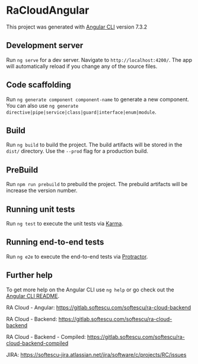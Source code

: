 # RaCloudAngular

This project was generated with [Angular CLI](https://github.com/angular/angular-cli) version 7.3.2

## Development server

Run `ng serve` for a dev server. Navigate to `http://localhost:4200/`. The app will automatically reload if you change any of the source files.

## Code scaffolding

Run `ng generate component component-name` to generate a new component. You can also use `ng generate directive|pipe|service|class|guard|interface|enum|module`.

## Build

Run `ng build` to build the project. The build artifacts will be stored in the `dist/` directory. Use the `--prod` flag for a production build.
## PreBuild

Run `npm run prebuild` to prebuild the project. The prebuild artifacts will be increase the version number.

## Running unit tests

Run `ng test` to execute the unit tests via [Karma](https://karma-runner.github.io).

## Running end-to-end tests

Run `ng e2e` to execute the end-to-end tests via [Protractor](http://www.protractortest.org/).

## Further help

To get more help on the Angular CLI use `ng help` or go check out the [Angular CLI README](https://github.com/angular/angular-cli/blob/master/README.md).



RA Cloud - Angular: https://gitlab.softescu.com/softescu/ra-cloud-backend

RA Cloud - Backend: https://gitlab.softescu.com/softescu/ra-cloud-backend

RA Cloud - Backend - Compiled: https://gitlab.softescu.com/softescu/ra-cloud-backend-compiled

JIRA: https://softescu-jira.atlassian.net/jira/software/c/projects/RC/issues

